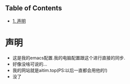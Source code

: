 <div id="table-of-contents">
<h2>Table of Contents</h2>
<div id="text-table-of-contents">
<ul>
<li><a href="#sec-1">1. 声明</a></li>
</ul>
</div>
</div>

# 声明<a id="sec-1" name="sec-1"></a>

-   这是我的emacs配置.我的电脑配置跟这个进行直接的同步.
-   好像没啥可说的&#x2026;
-   我的网站就是aitim.top(PS:以后一直都会用他的!)
-   没了
